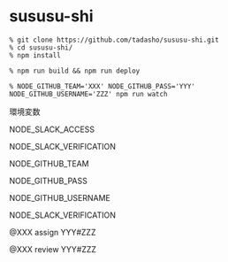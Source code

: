 # sususu-shi
```
% git clone https://github.com/tadasho/sususu-shi.git
% cd sususu-shi/
% npm install
```

```
% npm run build && npm run deploy
```

```
% NODE_GITHUB_TEAM='XXX' NODE_GITHUB_PASS='YYY' NODE_GITHUB_USERNAME='ZZZ' npm run watch
```

環境変数

NODE_SLACK_ACCESS

NODE_SLACK_VERIFICATION

NODE_GITHUB_TEAM

NODE_GITHUB_PASS

NODE_GITHUB_USERNAME

NODE_SLACK_VERIFICATION



@XXX assign YYY#ZZZ

@XXX review YYY#ZZZ
